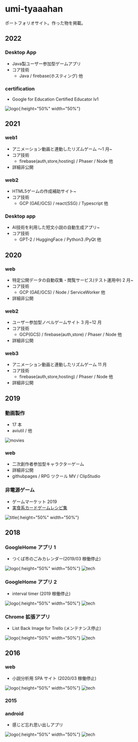 # umi-tyaaahan

ポートフォリオサイト。作った物を掲載。

## 2022

### Desktop App
- Java製ユーザー参加型ゲームアプリ
- コア技術
  - Java / firebase(ホスティング) 他

### certification
- Google for Education Certified Educator lv1

![logo](images/GCE_Badges_01.png){:height="50%" width="50%"}


## 2021

### web1

- アニメーション動画と連動したリズムゲーム ～1 月~
- コア技術
  - firebase(auth,store,hosting) / Phaser / Node 他
- 詳細非公開

### web2
- HTML5ゲームの作成補助サイト~
- コア技術
  - GCP (GAE/GCS) / react(SSG) / Typescript 他

### Desktop app
- AI技術を利用した短文小説の自動生成アプリ~
- コア技術
  - GPT-2 / HuggingFace / Python3 /PyQt 他

## 2020

### web

- 特定公開データの自動収集・閲覧サービス(テスト運用中) 2 月~
- コア技術
  - GCP (GAE/GCS) / Node / ServiceWorker 他
- 詳細非公開

### web2

- ユーザー参加型ノベルゲームサイト 3 月~12 月
- コア技術
  - GCP(GCS) / firebase(auth,store) / Phaser / Node 他
- 詳細非公開

### web3

- アニメーション動画と連動したリズムゲーム 11 月
- コア技術
  - firebase(auth,store,hosting) / Phaser / Node 他
- 詳細非公開

## 2019

### 動画製作

- 17 本
- aviutil / 他

![movies](images/movies.png)

### web

- 二次創作者参加型キャラクターゲーム
- 詳細非公開
- githubpages / RPG ツクール MV / ClipStudio

### 非電源ゲーム

- ゲームマーケット 2019
- [実食系カードゲームレシピ集](http://gamemarket.jp/game/%e5%ae%9f%e9%a3%9f%e7%b3%bb%e3%82%ab%e3%83%bc%e3%83%89%e3%82%b2%e3%83%bc%e3%83%a0-%e3%83%ac%e3%82%b7%e3%83%94%e9%9b%86/)

![title](images/cardgame.jpg){:height="50%" width="50%"}

## 2018

### GoogleHome アプリ 1

- つくば市のごみカレンダー(2019/03 稼働停止)

![logo](images/gomi_logo.png){:height="50%" width="50%"}
![tech](images/gomi_tech.png)

### GoogleHome アプリ 2

- interval timer (2019 稼働停止)

![logo](images/interval_logo.png){:height="50%" width="50%"}
![tech](images/interval_tech.png)

### Chrome 拡張アプリ

- List Back Image for Trello (メンテナンス停止)

![logo](images/tello_logo.png){:height="50%" width="50%"}
![tech](images/tello_tech.png)

## 2016

### web

- 小説分析用 SPA サイト (2020/03 稼働停止)

![logo](images/nkaiwa_logo.png){:height="50%" width="50%"}
![tech](images/nkaiwa_tech.png)

### 2015

### android

- 感じど忘れ思い出しアプリ

![logo](images/anokanji_logo.png){:height="50%" width="50%"}
![tech](images/anokanji_tech.png)
